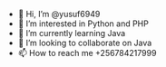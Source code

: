 - 👋 Hi, I’m @yusuf6949
- 👀 I’m interested in Python and PHP
- 🌱 I’m currently learning Java
- 💞️ I’m looking to collaborate on Java
- 📫 How to reach me +256784217999

<!---
yusuf6949/yusuf6949 is a ✨ special ✨ repository because its `README.md` (this file) appears on your GitHub profile.
You can click the Preview link to take a look at your changes.
--->
